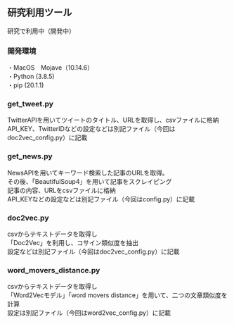 ## 研究利用ツール

研究で利用中（開発中）

### 開発環境
・MacOS　Mojave（10.14.6）  
・Python (3.8.5)  
・pip (20.1.1)  


### get_tweet.py

TwitterAPIを用いてツイートのタイトル、URLを取得し、csvファイルに格納  
API_KEY、TwitterIDなどの設定などは別記ファイル（今回はdoc2vec_config.py）に記載

### get_news.py

NewsAPIを用いてキーワード検索した記事のURLを取得。  
その後、「BeautifulSoup4」を用いて記事をスクレイピング  
記事の内容、URLをcsvファイルに格納  
API_KEYなどの設定などは別記ファイル（今回はconfig.py）に記載

### doc2vec.py

csvからテキストデータを取得し  
「Doc2Vec」を利用し、コサイン類似度を抽出  
設定などは別記ファイル（今回はdoc2vec_config.py）に記載

### word_movers_distance.py

csvからテキストデータを取得し  
「Word2Vecモデル」「word movers distance」を用いて、二つの文章類似度を計算  
設定は別記ファイル（今回はword2vec_config.py）に記載
